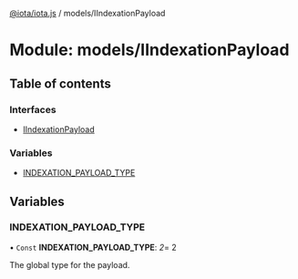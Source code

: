 [@iota/iota.js](../README.md) / models/IIndexationPayload

# Module: models/IIndexationPayload

## Table of contents

### Interfaces

- [IIndexationPayload](../interfaces/models_iindexationpayload.iindexationpayload.md)

### Variables

- [INDEXATION\_PAYLOAD\_TYPE](models_iindexationpayload.md#indexation_payload_type)

## Variables

### INDEXATION\_PAYLOAD\_TYPE

• `Const` **INDEXATION\_PAYLOAD\_TYPE**: *2*= 2

The global type for the payload.
